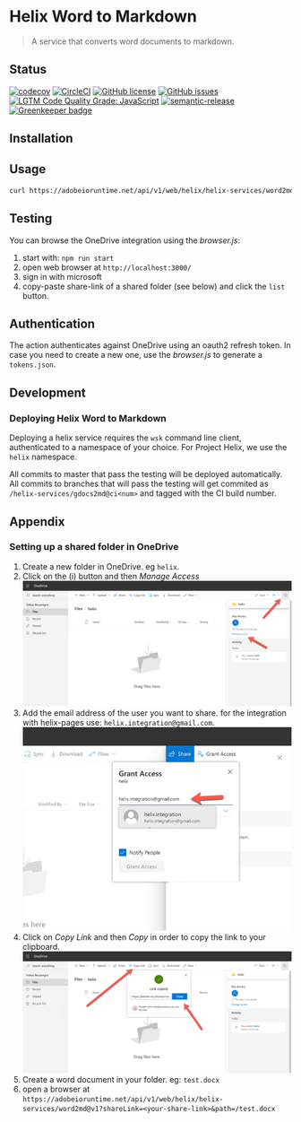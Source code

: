 # Helix Word to Markdown

> A service that converts word documents to markdown.

## Status
[![codecov](https://img.shields.io/codecov/c/github/adobe/helix-word2md.svg)](https://codecov.io/gh/adobe/helix-word2md)
[![CircleCI](https://img.shields.io/circleci/project/github/adobe/helix-word2md.svg)](https://circleci.com/gh/adobe/helix-word2md)
[![GitHub license](https://img.shields.io/github/license/adobe/helix-word2md.svg)](https://github.com/adobe/helix-word2md/blob/master/LICENSE.txt)
[![GitHub issues](https://img.shields.io/github/issues/adobe/helix-word2md.svg)](https://github.com/adobe/helix-word2md/issues)
[![LGTM Code Quality Grade: JavaScript](https://img.shields.io/lgtm/grade/javascript/g/adobe/helix-word2md.svg?logo=lgtm&logoWidth=18)](https://lgtm.com/projects/g/adobe/helix-word2md)
[![semantic-release](https://img.shields.io/badge/%20%20%F0%9F%93%A6%F0%9F%9A%80-semantic--release-e10079.svg)](https://github.com/semantic-release/semantic-release) [![Greenkeeper badge](https://badges.greenkeeper.io/adobe/helix-word2md.svg)](https://greenkeeper.io/)

## Installation

## Usage

```bash
curl https://adobeioruntime.net/api/v1/web/helix/helix-services/word2md@v1?shareLink=...&path=...
```

## Testing

You can browse the OneDrive integration using the _browser.js_:

1. start with: `npm run start`
2. open web browser at `http://localhost:3000/`
3. sign in with microsoft
3. copy-paste share-link of a shared folder (see below) and click the `list` button.

## Authentication

The action authenticates against OneDrive using an oauth2 refresh token. In case you need to
create a new one, use the _browser.js_ to generate a `tokens.json`.

## Development

### Deploying Helix Word to Markdown

Deploying a helix service requires the `wsk` command line client, authenticated to a namespace of your choice. For Project Helix, we use the `helix` namespace.

All commits to master that pass the testing will be deployed automatically. All commits to branches that will pass the testing will get commited as `/helix-services/gdocs2md@ci<num>` and tagged with the CI build number.

## Appendix

### Setting up a shared folder in OneDrive

1. Create a new folder in OneDrive. eg `helix`.
2. Click on the (i) button and then _Manage Access_
![](./docs/step1.png)
3. Add the email address of the user you want to share. for the integration with helix-pages use: `helix.integration@gmail.com`.
![](./docs/step2.png)
4. Click on _Copy Link_ and then _Copy_ in order to copy the link to your clipboard.
![](./docs/step3.png)
5. Create a word document in your folder. eg: `test.docx`
6. open a browser at `https://adobeioruntime.net/api/v1/web/helix/helix-services/word2md@v1?shareLink=<your-share-link>&path=/test.docx`



